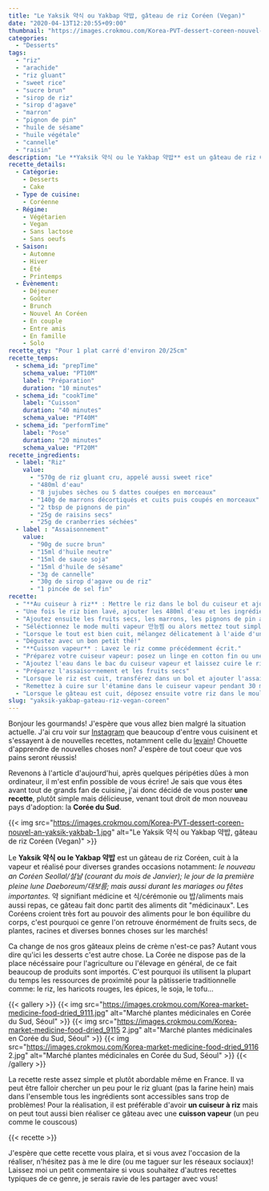 ```yaml
---
title: "Le Yaksik 약식 ou Yakbap 약밥, gâteau de riz Coréen (Vegan)"
date: "2020-04-13T12:20:55+09:00"
thumbnail: "https://images.crokmou.com/Korea-PVT-dessert-coreen-nouvel-an-yaksik-yakbab-2.jpg"
categories:
  - "Desserts"
tags:
  - "riz"
  - "arachide"
  - "riz gluant"
  - "sweet rice"
  - "sucre brun"
  - "sirop de riz"
  - "sirop d'agave"
  - "marron"
  - "pignon de pin"
  - "huile de sésame"
  - "huile végétale"
  - "cannelle"
  - "raisin"
description: "Le **Yaksik 약식 ou le Yakbap 약밥** est un gâteau de riz Coréen, cuit à la vapeur et réalisé pour diverses grandes occasions! Il se compose de riz vapeur sucré et de fruits secs. 약 signifiant médicine et 식 cérémonie ou 밥 aliments/repas, ce gâteau fait donc partit des aliments dit médicinaux"
recette_details:
  - Catégorie:
    - Desserts
    - Cake
  - Type de cuisine:
    - Coréenne 
  - Régime:
    - Végétarien
    - Vegan
    - Sans lactose
    - Sans oeufs
  - Saison:
    - Automne
    - Hiver
    - Été
    - Printemps
  - Évènement:
    - Déjeuner
    - Goûter
    - Brunch
    - Nouvel An Coréen
    - En couple
    - Entre amis
    - En famille
    - Solo
recette_qty: "Pour 1 plat carré d'environ 20/25cm"
recette_temps:
  - schema_id: "prepTime"
    schema_value: "PT10M"
    label: "Préparation"
    duration: "10 minutes"
  - schema_id: "cookTime"
    label: "Cuisson"
    duration: "40 minutes"
    schema_value: "PT40M"
  - schema_id: "performTime"
    label: "Pose"
    duration: "20 minutes"
    schema_value: "PT20M"
recette_ingredients:   
  - label: "Riz"
    value:
      - "570g de riz gluant cru, appelé aussi sweet rice"
      - "480ml d'eau"
      - "8 jujubes sèches ou 5 dattes couépes en morceaux"
      - "140g de marrons décortiqués et cuits puis coupés en morceaux"
      - "2 tbsp de pignons de pin"
      - "25g de raisins secs"
      - "25g de cranberries séchées"
  - label : "Assaisonnement"
    value:
      - "90g de sucre brun"
      - "15ml d'huile neutre"
      - "15ml de sauce soja"
      - "15ml d'huile de sésame"
      - "3g de cannelle"
      - "30g de sirop d'agave ou de riz"
      - "1 pincée de sel fin"
recette:
  - "**Au cuiseur à riz** : Mettre le riz dans le bol du cuiseur et ajouter de l'eau du robinet; Il faut laver le riz. Pour cela ajouter de l'eau sur le riz, mélangez bien à l'aide de vos mains et jetez l'eau sale ou alors gardez la pour faire un délicieux bouillon. Répétez l'opération deux fois"
  - "Une fois le riz bien lavé, ajouter les 480ml d'eau et les ingrédients de l'assaisonnement. Mélangez bien"
  - "Ajoutez ensuite les fruits secs, les marrons, les pignons de pin ainsi que les dattes ou jujube. Faites en sorte que cela soit reparti de manière équitable dans le bol du cuiseur à riz"
  - "Séléctionnez le mode multi vapeur 만능찜 ou alors mettez tout simplement 40minutes"
  - "Lorsque le tout est bien cuit, mélangez délicatement à l'aide d'une cuillère à riz. Déposez ensuite votre riz dans un moule carré préalablement filmé. Tassez le riz ppuis laissez refroidir 30 minutes"
  - "Dégustez avec un bon petit thé!"
  - "**Cuisson vapeur** : Lavez le riz comme précédemment écrit."
  - "Préparez votre cuiseur vapeur: posez un linge en cotton fin ou une étamine afin d'y déposer par dessus le riz péralablement lavé."
  - "Ajoutez l'eau dans le bac du cuiseur vapeur et laissez cuire le riz pendant 30 minutes environ"
  - "Préparez l'assaisoㅜnement et les fruits secs"
  - "Lorsque le riz est cuit, transférez dans un bol et ajouter l'assaisoㅜnement et les fruits secs. Bien mélanger à l'aide d'une spatule"
  - "Remettez à cuire sur l'étamine dans le cuiseur vapeur pendant 30 minutes environ"
  - "Lorsque le gâteau est cuit, déposez ensuite votre riz dans le moule filmé comme expliqué dans le point n°5"
slug: "yaksik-yakbap-gateau-riz-vegan-coreen"
---
```


Bonjour les gourmands! J'espère que vous allez bien malgré la situation actuelle. J'ai cru voir sur <a href="https://www.instagram.com/crokmou.veg/" target="_blank">Instagram</a> que beaucoup d'entre vous cuisinent et s'essayent à de nouvelles recettes, notamment celle du <a href="https://crokmou.com/2014/06/levain-fait-maison/" target="_blank">levain</a>! Chouette d'apprendre de nouvelles choses non? J'espère de tout coeur que vos pains seront réussis! 

Revenons à l'article d'aujourd'hui, après quelques péripéties dûes à mon ordinateur, il m'est enfin possible de vous écrire! Je sais que vous êtes avant tout de grands fan de cuisine, j'ai donc décidé de vous poster **une recette**, plutôt simple mais délicieuse, venant tout droit de mon nouveau pays d'adoption: la **Corée du Sud**.

{{< img src="https://images.crokmou.com/Korea-PVT-dessert-coreen-nouvel-an-yaksik-yakbab-1.jpg" alt="Le Yaksik 약식 ou Yakbap 약밥, gâteau de riz Coréen (Vegan)" >}}

Le **Yaksik 약식 ou le Yakbap 약밥** est un gâteau de riz Coréen, cuit à la vapeur et réalisé pour diverses grandes occasions notamment: *le nouveau an Coréen Seollal/설날 (courant du mois de Janvier); le jour de la première pleine lune Daeboreum/대보름; mais aussi durant les mariages ou fêtes importantes.*
약 signifiant médicine et 식/cérémonie ou 밥/aliments mais aussi repas, ce gâteau fait donc partit des aliments dit "médicinaux". Les Coréens croient très fort au pouvoir des aliments pour le bon équilibre du corps, c'est pourquoi ce genre l'on retrouve énormément de fruits secs, de plantes, racines et diverses bonnes choses sur les marchés!

Ca change de nos gros gâteaux pleins de crème n'est-ce pas? Autant vous dire qu'ici les desserts c'est autre chose. La Corée ne dispose pas de la place nécéssaire pour l'agriculture ou l'élevage en général, de ce fait beaucoup de produits sont importés. C'est pourquoi ils utilisent la plupart du temps les ressources de proximité pour la pâtisserie traditionnelle comme: le riz, les haricots rouges, les épices, le soja, le tofu...

{{< gallery >}}
  {{< img src="https://images.crokmou.com/Korea-market-medicine-food-dried_9111.jpg" alt="Marché plantes médicinales en Corée du Sud, Séoul" >}}
  {{< img src="https://images.crokmou.com/Korea-market-medicine-food-dried_9115 2.jpg" alt="Marché plantes médicinales en Corée du Sud, Séoul" >}}
  {{< img src="https://images.crokmou.com/Korea-market-medicine-food-dried_9116 2.jpg" alt="Marché plantes médicinales en Corée du Sud, Séoul" >}}
{{< /gallery >}}

La recette reste assez simple et plutôt abordable même en France. Il va peut être falloir chercher un peu pour le riz gluant (pas la farine hein) mais dans l'ensemble tous les ingrédients sont accessibles sans trop de problèmes!
Pour la réalisation, il est préférable d'avoir **un cuiseur à riz** mais on peut tout aussi bien réaliser ce gâteau avec une **cuisson vapeur** (un peu comme le couscous)

{{< recette >}}

J'espère que cette recette vous plaira, et si vous avez l'occasion de la réaliser, n'hésitez pas à me le dire (ou me taguer sur les réseaux sociaux)!
Laissez moi un petit commentaire si vous souhaitez d'autres recettes typiques de ce genre, je serais ravie de les partager avec vous!